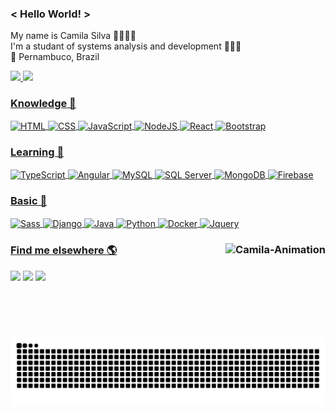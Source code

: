 ### < Hello World! >
My name is Camila Silva 👩🏽🇧🇷 <br>
I'm a studant of systems analysis and development 👩🏽‍💻 <br>
📍 Pernambuco, Brazil <br>
  
<div>
  <a href="https://github.com/camilams27">
    <img height="180em" src="https://github-readme-stats.vercel.app/api?username=camilams27&show_icons=true&theme=chartreuse-dark&include_all_commits=true&count_private=true"/>      
  <img height="180em" src="https://github-readme-stats.vercel.app/api/top-langs/?username=camilams27&layout=compact&langs_count=7&theme=chartreuse-dark"/>
</div>
  
### Knowledge 🧠
  <div style="display:inline_block">
      <img align="center" alt="HTML" height="50" width="50" src="https://img.icons8.com/color/2x/html-5.png"/>
      <img align="center" alt="CSS" height="50" width="50" src="https://img.icons8.com/color/48/000000/css3.png"/>
      <img align="center" alt="JavaScript" height="50" width="50" src="https://img.icons8.com/color/48/000000/javascript--v2.png"/> 
      <img align="center" alt="NodeJS" height="50" width="50" src="https://img.icons8.com/fluency/48/000000/node-js.png"/>
      <img align="center" alt="React" height="50" width="50" src="https://img.icons8.com/color/48/4a90e2/react-native.png"/>
      <img align="center" alt="Bootstrap" height="50" width="50" src="https://img.icons8.com/color/48/000000/bootstrap.png"/>
  </div>
  
###  Learning 🚀
  
<div style="display:inline_block">
    <img align="center" alt="TypeScript" height="50" width="50" src="https://img.icons8.com/color/48/000000/typescript.png"/> 
    <img align="center" alt="Angular" height="50" width="50" src="https://img.icons8.com/color/48/fa314a/angularjs.png"/>
    <img align="center" alt="MySQL" height="50" width="50" src="https://img.icons8.com/color/48/4a90e2/mysql-logo.png"/>
    <img align="center" alt="SQL Server" height="50" width="50" src="https://img.icons8.com/color/48/000000/microsoft-sql-server.png"/>
    <img align="center" alt="MongoDB" height="50" width="50" src="https://img.icons8.com/color/48/000000/mongodb.png"/>
    <img align="center" alt="Firebase" height="50" width="50" src="https://img.icons8.com/color/344/google-firebase-console.png"/>
</div>
  
### Basic 🎢
  <div>
      <img align="center" alt="Sass" height="50" width="50" src="https://img.icons8.com/color/48/000000/sass.png"/>
      <img align="center" alt="Django" height="50" width="50" src="https://img.icons8.com/color/48/000000/django.png"/>
      <img align="center" alt="Java" height="50" width="50" src="https://img.icons8.com/color/java"/>
      <img align="center" alt="Python" height="50" width="50" src="https://img.icons8.com/color/python"/>
      <img align="center" alt="Docker" height="50" width="50" src="https://img.icons8.com/fluency/48/000000/docker.png"/>
      <img align="center" alt="Jquery" height="50" width="50" src="https://img.icons8.com/ios-filled/50/000000/jquery.png"/>
<!--       <img align="center" alt="PHP" height="50" width="50" src="https://img.icons8.com/dusk/64/4a90e2/php-logo.png"/> -->
  </div>
  
<div style="display:inline_block">
    
  ### Find me elsewhere 🌎      <a href="https://github.com/camilams27"><img align="right" alt="Camila-Animation" src="https://i.picasion.com/pic91/6361b75c88ba96505e287fa9833686a9.gif" widht="150" height="150"></a>
 
  <a href="https://instagram.com/camii.las" target="_blank"><img src="https://img.shields.io/badge/-Instagram-%23E4405F?style=for-the-badge&logo=instagram&logoColor=white" target="_blank"></a>
  <a href = "mailto:camilamariasilva.2021@gmail.com" target="_blank"><img src="https://img.shields.io/badge/-Gmail-%23333?style=for-the-badge&logo=gmail&logoColor=white" target="_blank"></a>
  <a href="https://www.linkedin.com/in/camila-silva-8968aa1b3/" target="_blank"><img src="https://img.shields.io/badge/-LinkedIn-%230077B5?style=for-the-badge&logo=linkedin&logoColor=white" target="_blank"></a>
<!--   <a href="www.google.com" target="_blank"><img src="https://img.shields.io/badge/Telegram-2CA5E0?style=for-the-badge&logo=telegram&logoColor=white" target="_blank"></a> -->
  
  ![Snake animation](https://github.com/camilams27/camilams27/blob/output/github-contribution-grid-snake.svg)
</div>

  
  
